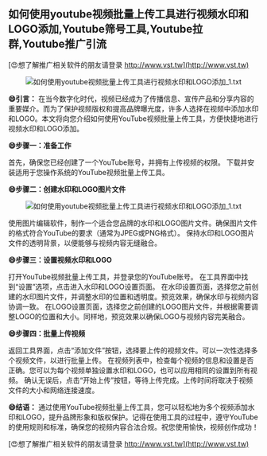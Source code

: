## **如何使用youtube视频批量上传工具进行视频水印和LOGO添加,Youtube筛号工具,Youtube拉群,Youtube推广引流**

[😍想了解推广相关软件的朋友请登录 http://www.vst.tw](http://www.vst.tw)

 <center><img src="https://vst.tw/MP4/tuiguang/png/5.png" alt="如何使用youtube视频批量上传工具进行视频水印和LOGO添加_1.txt"></center>

**😄引言：**
在当今数字化时代，视频已经成为了传播信息、宣传产品和分享内容的重要媒介。而为了保护视频版权和提高品牌曝光度，许多人选择在视频中添加水印和LOGO。本文将向您介绍如何使用YouTube视频批量上传工具，方便快捷地进行视频水印和LOGO添加。

**😄步骤一：准备工作**

首先，确保您已经创建了一个YouTube账号，并拥有上传视频的权限。
下载并安装适用于您操作系统的YouTube视频批量上传工具。

**😄步骤二：创建水印和LOGO图片文件**

 <center><img src="https://vst.tw/MP4/tuiguang/png/8.png" alt="如何使用youtube视频批量上传工具进行视频水印和LOGO添加_1.txt"></center>

使用图片编辑软件，制作一个适合您品牌的水印和LOGO图片文件。确保图片文件的格式符合YouTube的要求（通常为JPEG或PNG格式）。
保持水印和LOGO图片文件的透明背景，以便能够与视频内容无缝融合。

**😄步骤三：设置视频水印和LOGO**

打开YouTube视频批量上传工具，并登录您的YouTube账号。
在工具界面中找到“设置”选项，点击进入水印和LOGO设置页面。
在水印设置页面，选择您之前创建的水印图片文件，并调整水印的位置和透明度。预览效果，确保水印与视频内容协调一致。
在LOGO设置页面，选择您之前创建的LOGO图片文件，并根据需要调整LOGO的位置和大小。同样地，预览效果以确保LOGO与视频内容完美融合。

**😄步骤四：批量上传视频**

返回工具界面，点击“添加文件”按钮，选择要上传的视频文件。可以一次性选择多个视频文件，以进行批量上传。
在视频列表中，检查每个视频的信息和设置是否正确。您可以为每个视频单独设置水印和LOGO，也可以应用相同的设置到所有视频。
确认无误后，点击“开始上传”按钮，等待上传完成。上传时间将取决于视频文件的大小和网络连接速度。

**😄结语：**
通过使用YouTube视频批量上传工具，您可以轻松地为多个视频添加水印和LOGO，提升品牌形象和版权保护。记得在使用工具的过程中，遵守YouTube的使用规则和标准，确保您的视频内容合法合规。祝您使用愉快，视频创作成功！

[😍想了解推广相关软件的朋友请登录 http://www.vst.tw](http://www.vst.tw)




